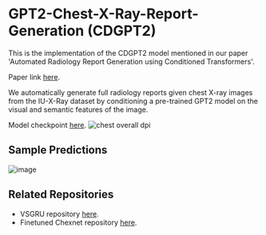 # GPT2-Chest-X-Ray-Report-Generation (CDGPT2)
This is the implementation of the CDGPT2 model mentioned in our paper 'Automated Radiology Report Generation using Conditioned Transformers'.

Paper link [here](https://doi.org/10.1016/j.imu.2021.100557).

We automatically generate full radiology reports given chest X-ray images from the IU-X-Ray dataset by conditioning a pre-trained GPT2 model on the visual and semantic features of the image.

Model checkpoint [here](https://drive.google.com/drive/folders/1GRT5-aQ7WXN9F7OzDjl3aHLGERT63sIh?usp=sharing).
![chest overall dpi](https://user-images.githubusercontent.com/6074821/113484358-320c1000-94a8-11eb-83da-fc2ca2ca4e86.png)

## Sample Predictions
![image](https://user-images.githubusercontent.com/6074821/113487044-098b1280-94b6-11eb-93b0-f2bf3202010f.png)


## Related Repositories
- VSGRU repository [here](https://github.com/omar-mohamed/X-Ray-Report-Generation).
- Finetuned Chexnet repository [here](https://github.com/omar-mohamed/Chest-X-Ray-Tags-Classification).

